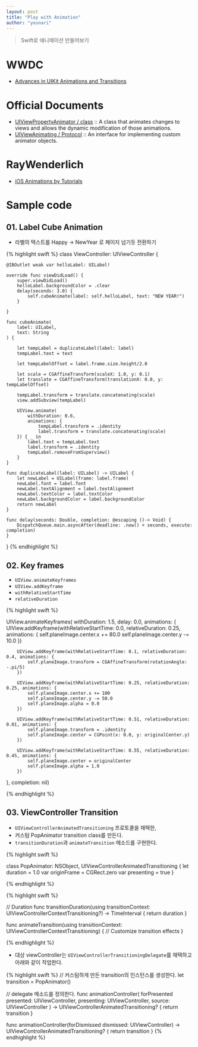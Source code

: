 ```yaml
---
layout: post
title: "Play with Animation"
author: "younari"
---
```


> Swift로 애니메이션 만들어보기

# WWDC
- [Advances in UIKit Animations and Transitions](https://developer.apple.com/videos/play/wwdc2016/216/)

# Official Documents
- [UIViewPropertyAnimator / class](https://developer.apple.com/documentation/uikit/uiviewpropertyanimator) :: A class that animates changes to views and allows the dynamic modification of those animations.
- [UIViewAnimating / Protocol](https://developer.apple.com/documentation/uikit/uiviewanimating) :: An interface for implementing custom animator objects.

# RayWenderlich
- [iOS Animations by Tutorials](https://store.raywenderlich.com/products/ios-animations-by-tutorials)


# Sample code

## 01. Label Cube Animation
- 라벨의 텍스트를 Happy -> NewYear 로 페이지 넘기듯 전환하기

{% highlight swift %}
class ViewController: UIViewController {

    @IBOutlet weak var helloLabel: UILabel!
    
    override func viewDidLoad() {
        super.viewDidLoad()
        helloLabel.backgroundColor = .clear
        delay(seconds: 3.0) {
            self.cubeAnimate(label: self.helloLabel, text: "NEW YEAR!")
        }
        
    }
    
    func cubeAnimate(
        label: UILabel,
        text: String
    ) {
        
        let tempLabel = duplicateLabel(label: label)
        tempLabel.text = text
        
        let tempLabelOffset = label.frame.size.height/2.0
        
        let scale = CGAffineTransform(scaleX: 1.0, y: 0.1)
        let translate = CGAffineTransform(translationX: 0.0, y: tempLabelOffset)
        
        tempLabel.transform = translate.concatenating(scale)
        view.addSubview(tempLabel)
        
        UIView.animate(
            withDuration: 0.6,
            animations: {
                tempLabel.transform = .identity
                label.transform = translate.concatenating(scale)
        }) { _ in
            label.text = tempLabel.text
            label.transform = .identity
            tempLabel.removeFromSuperview()
        }
    }
    
    func duplicateLabel(label: UILabel) -> UILabel {
        let newLabel = UILabel(frame: label.frame)
        newLabel.font = label.font
        newLabel.textAlignment = label.textAlignment
        newLabel.textColor = label.textColor
        newLabel.backgroundColor = label.backgroundColor
        return newLabel
    }
    
    func delay(seconds: Double, completion: @escaping ()-> Void) {
        DispatchQueue.main.asyncAfter(deadline: .now() + seconds, execute: completion)
    }
    
}
{% endhighlight %}


## 02. Key frames

- `UIView.animateKeyframes`
- `UIView.addKeyframe`
- `withRelativeStartTime`
- `relativeDuration`


{% highlight swift %}

UIView.animateKeyframes(
    withDuration: 1.5,
    delay: 0.0,
    animations: {
        UIView.addKeyframe(withRelativeStartTime: 0.0, relativeDuration: 0.25, animations: {
            self.planeImage.center.x += 80.0
            self.planeImage.center.y -= 10.0
        })
        
        UIView.addKeyframe(withRelativeStartTime: 0.1, relativeDuration: 0.4, animations: {
            self.planeImage.transform = CGAffineTransform(rotationAngle: -.pi/5)
        })
        
        UIView.addKeyframe(withRelativeStartTime: 0.25, relativeDuration: 0.25, animations: {
            self.planeImage.center.x += 100
            self.planeImage.center.y -= 50.0
            self.planeImage.alpha = 0.0
        })
        
        UIView.addKeyframe(withRelativeStartTime: 0.51, relativeDuration: 0.01, animations: {
            self.planeImage.transform = .identity
            self.planeImage.center = CGPoint(x: 0.0, y: originalCenter.y)
        })
        
        UIView.addKeyframe(withRelativeStartTime: 0.55, relativeDuration: 0.45, animations: {
            self.planeImage.center = originalCenter
            self.planeImage.alpha = 1.0
        })
        
},
    completion: nil)
    
{% endhighlight %}



## 03. ViewController Transition

- `UIViewControllerAnimatedTransitioning` 프로토콜을 채택한,
- 커스텀 PopAnimator transition class를 만든다. 
- `transitionDuration`과 `animateTransition` 메소드를 구현한다.

{% highlight swift %}

class PopAnimator: NSObject, UIViewControllerAnimatedTransitioning {
	let duration = 1.0
	var originFrame = CGRect.zero
	var presenting = true
}

{% endhighlight %}

{% highlight swift %}

// Duration
func transitionDuration(using transitionContext: UIViewControllerContextTransitioning?) -> TimeInterval {
    return duration
}

func animateTransition(using transitionContext: UIViewControllerContextTransitioning) {
	// Customize transition effects
}

{% endhighlight %}

- 대상 viewController는 `UIViewControllerTransitioningDelegate`를 채택하고 아래와 같이 작업한다. 

{% highlight swift %}
// 커스텀하게 만든 transition의 인스턴스를 생성한다.
let transition = PopAnimator()

// delegate 메소드를 정의한다.
func animationController(
    forPresented presented: UIViewController,
    presenting: UIViewController,
    source: UIViewController
    ) -> UIViewControllerAnimatedTransitioning? {
    return transition
}
    
func animationController(forDismissed dismissed: UIViewController) -> UIViewControllerAnimatedTransitioning? {
    return transition
}
{% endhighlight %}

